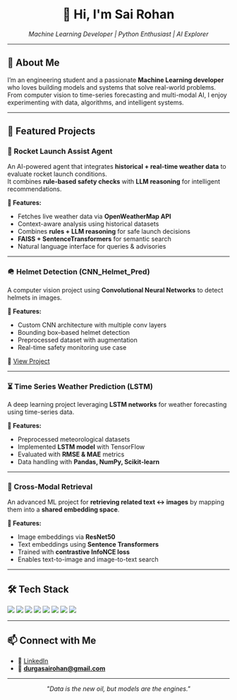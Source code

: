 <h1 align="center">👋 Hi, I'm Sai Rohan</h1>
<p align="center">
  <i>Machine Learning Developer | Python Enthusiast | AI Explorer</i>
</p>

---

## 📌 About Me  

I’m an engineering student and a passionate **Machine Learning developer** who loves building models and systems that solve real-world problems.  
From computer vision to time-series forecasting and multi-modal AI, I enjoy experimenting with data, algorithms, and intelligent systems.

---

## 🚀 Featured Projects  

### 🚀 Rocket Launch Assist Agent  
An AI-powered agent that integrates **historical + real-time weather data** to evaluate rocket launch conditions.  
It combines **rule-based safety checks** with **LLM reasoning** for intelligent recommendations.  

**🔹 Features:**  
- Fetches live weather data via **OpenWeatherMap API**  
- Context-aware analysis using historical datasets  
- Combines **rules + LLM reasoning** for safe launch decisions  
- **FAISS + SentenceTransformers** for semantic search  
- Natural language interface for queries & advisories  

---

### 🪖 Helmet Detection (CNN_Helmet_Pred)  
A computer vision project using **Convolutional Neural Networks** to detect helmets in images.  

**🔹 Features:**  
- Custom CNN architecture with multiple conv layers  
- Bounding box–based helmet detection  
- Preprocessed dataset with augmentation  
- Real-time safety monitoring use case  

🔗 [View Project](https://github.com/Johnaaron0108/CNN_Helmet_Pred)

---

### ⏳ Time Series Weather Prediction (LSTM)  
A deep learning project leveraging **LSTM networks** for weather forecasting using time-series data.  

**🔹 Features:**  
- Preprocessed meteorological datasets  
- Implemented **LSTM model** with TensorFlow  
- Evaluated with **RMSE & MAE** metrics  
- Data handling with **Pandas, NumPy, Scikit-learn**  

---

### 🔀 Cross-Modal Retrieval  
An advanced ML project for **retrieving related text ↔ images** by mapping them into a **shared embedding space**.  

**🔹 Features:**  
- Image embeddings via **ResNet50**  
- Text embeddings using **Sentence Transformers**  
- Trained with **contrastive InfoNCE loss**  
- Enables text-to-image and image-to-text search  

---

## 🛠️ Tech Stack  

<p>
  <img src="https://img.shields.io/badge/Python-3776AB?style=for-the-badge&logo=python&logoColor=white"/>
  <img src="https://img.shields.io/badge/TensorFlow-FF6F00?style=for-the-badge&logo=tensorflow&logoColor=white"/>
  <img src="https://img.shields.io/badge/Keras-D00000?style=for-the-badge&logo=keras&logoColor=white"/>
  <img src="https://img.shields.io/badge/PyTorch-EE4C2C?style=for-the-badge&logo=pytorch&logoColor=white"/>
  <img src="https://img.shields.io/badge/Scikit--learn-F7931E?style=for-the-badge&logo=scikit-learn&logoColor=white"/>
  <img src="https://img.shields.io/badge/FAISS-0066CC?style=for-the-badge&logo=meta&logoColor=white"/>
  <img src="https://img.shields.io/badge/GitHub-181717?style=for-the-badge&logo=github&logoColor=white"/>
  <img src="https://img.shields.io/badge/Google%20Colab-F9AB00?style=for-the-badge&logo=googlecolab&logoColor=white"/>
</p>

---

## 📫 Connect with Me  

- 💼 [LinkedIn](https://www.linkedin.com/in/b-durga-sai-rohan-94334a291/)  
- 📧 **durgasairohan@gmail.com**  

---

<p align="center"><i>"Data is the new oil, but models are the engines."</i></p>
